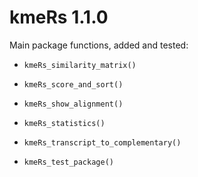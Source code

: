 # kmeRs 1.1.0

Main package functions, added and tested:

* `kmeRs_similarity_matrix()`
* `kmeRs_score_and_sort()`

* `kmeRs_show_alignment()`

* `kmeRs_statistics()`

* `kmeRs_transcript_to_complementary()`

* `kmeRs_test_package()`


